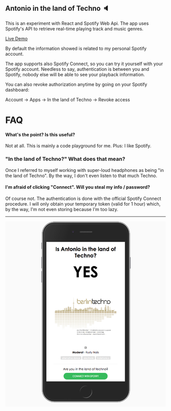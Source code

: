 ## Antonio in the land of Techno 🔈

This is an experiment with React and Spotify Web Api.
The app uses Spotify's API to retrieve real-time playing track and music genres.

[Live Demo](https://antoniocosentino.github.io/technoland/)

By default the information showed is related to my personal Spotify account.

The app supports also Spotify Connect, so you can try it yourself with your Spotify account.
Needless to say, authentication is between you and Spotify, nobody else will be able to see your playback information.

You can also revoke authorization anytime by going on your Spotify dashboard:

Account -> Apps -> In the land of Techno -> Revoke access

# FAQ
#### What's the point? Is this useful?
Not at all. This is mainly a code playground for me. Plus: I like Spotify.

### "In the land of Techno?" What does that mean?
Once I referred to myself working with super-loud headphones as being "in the land of Techno". By the way, I don't even listen to that much Techno.

#### I'm afraid of clicking "Connect". Will you steal my info / password?
Of course not. The authentication is done with the official Spotify Connect procedure. I will only obtain your temporary token (valid for 1 hour) which, by the way, I'm not even storing because I'm too lazy.

---

![App Screenshot](https://github.com/antoniocosentino/technoland/blob/master/frontend/src/img/screenshot.png)
